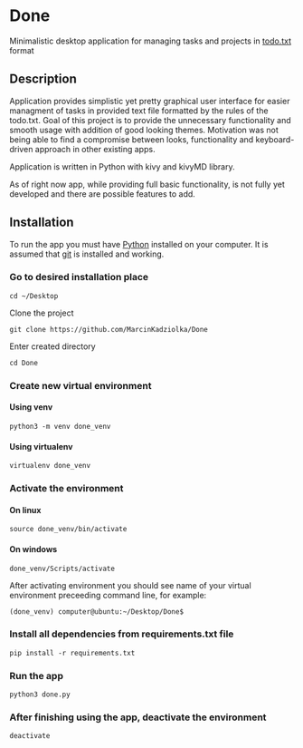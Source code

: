 # Done
Minimalistic desktop application for managing tasks and projects in [todo.txt](http://todotxt.org/todo.txt) format

## Description
Application provides simplistic yet pretty graphical user interface for easier managment of tasks in provided text file formatted by the rules of the todo.txt.
Goal of this project is to provide the unnecessary functionality and smooth usage with addition of good looking themes.
Motivation was not being able to find a compromise between looks, functionality and keyboard-driven approach in other existing apps.

Application is written in Python with kivy and kivyMD library.

As of right now app, while providing full basic functionality, is not fully yet developed and there are possible features to add.

## Installation
To run the app you must have [Python](https://www.python.org/) installed on your computer. It is assumed that [git](https://git-scm.com/) is installed and working.

### Go to desired installation place
~~~
cd ~/Desktop
~~~
Clone the project
~~~
git clone https://github.com/MarcinKadziolka/Done
~~~
Enter created directory
~~~
cd Done
~~~
### Create new virtual environment
#### Using venv
~~~
python3 -m venv done_venv
~~~
#### Using virtualenv
~~~
virtualenv done_venv
~~~
### Activate the environment
#### On linux
~~~
source done_venv/bin/activate
~~~
#### On windows
~~~
done_venv/Scripts/activate
~~~
After activating environment you should see name of your virtual environment preceeding command line, for example:
~~~
(done_venv) computer@ubuntu:~/Desktop/Done$
~~~
### Install all dependencies from requirements.txt file
~~~
pip install -r requirements.txt
~~~
### Run the app
~~~
python3 done.py
~~~
### After finishing using the app, deactivate the environment
~~~
deactivate
~~~
